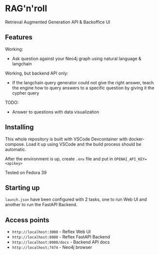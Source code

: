 # RAG'n'roll

Retrieval Augmented Generation API & Backoffice UI

## Features

Working:

- Ask question against your Neo4j graph using natural language & langchain

Working, but backend API only:
- If the langchain query generator could not give the right answer, teach the 
  engine how to query answers to a specific question by giving it the cypher
  query

TODO:
- Answer to questions with data visualization

## Installing

This whole repository is built with VSCode Devcontainer with docker-compose. Load
it up using VSCode and the build process should be automatic.

After the environment is up, create `.env` file and put in `OPENAI_API_KEY=<apikey>`

Tested on Fedora 39

## Starting up

`launch.json` have been configured with 2 tasks, one to run Web UI and another
to run the FastAPI Backend.

## Access points

- `http://localhost:3000` - Reflex Web UI
- `http://localhost:8000` - Reflex FastAPI Backend
- `http://localhost:8000/docs` - Backend API docs
- `http://localhost;7474` - Neo4j browser
